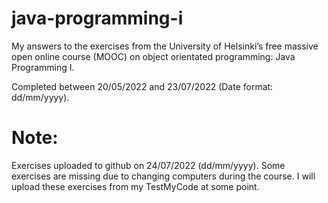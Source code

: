 # java-programming-i
My answers to the exercises from the University of Helsinki’s free massive open online course (MOOC) on object orientated programming: Java Programming I.

Completed between 20/05/2022 and 23/07/2022 (Date format: dd/mm/yyyy).

# Note: 
Exercises uploaded to github on 24/07/2022 (dd/mm/yyyy). Some exercises are missing due to changing computers during the course. I will upload these exercises from my TestMyCode at some point.
